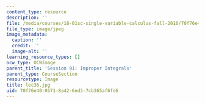 ```yaml
---
content_type: resource
description: ''
file: /media/courses/18-01sc-single-variable-calculus-fall-2010/70f76e4005718a426ed37cb365af6fd6_lec36.jpg
file_type: image/jpeg
image_metadata:
  caption: ''
  credit: ''
  image-alt: ''
learning_resource_types: []
ocw_type: OCWImage
parent_title: 'Session 91: Improper Integrals'
parent_type: CourseSection
resourcetype: Image
title: lec36.jpg
uid: 70f76e40-0571-8a42-6ed3-7cb365af6fd6
---
```

